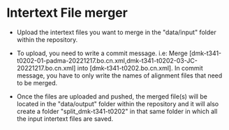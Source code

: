 # Intertext File merger

- Upload the intertext files you want to merge in the "data/input" folder within the repository.

- To upload, you need to write a commit message. i.e: Merge [dmk-t341-t0202-01-padma-20221217.bo.cn.xml,dmk-t341-t0202-03-JC-20221217.bo.cn.xml] into [dmk-t341-t0202.bo.cn.xml]. In commit message, you have to only write the names of alignment files that need to be merged.

- Once the files are uploaded and pushed, the merged file(s) will be located in the "data/output" folder within the repository and it will also create a folder
  "split_dmk-t341-t0202" in that same folder in which all the input intertext files are saved.

